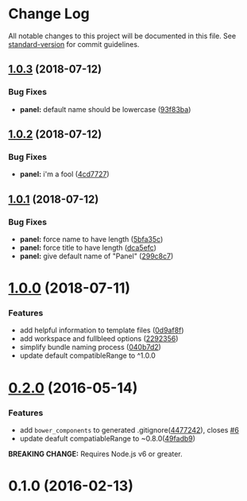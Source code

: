 # Change Log
 
All notable changes to this project will be documented in this file. See [standard-version](https://github.com/conventional-changelog/standard-version) for commit guidelines.
 
<a name="1.0.3"></a>
## [1.0.3](https://github.com/nodecg/generator-nodecg/compare/v1.0.2...v1.0.3) (2018-07-12)
 
 
### Bug Fixes
 
* **panel:** default name should be lowercase ([93f83ba](https://github.com/nodecg/generator-nodecg/commit/93f83ba))
 
 
 
<a name="1.0.2"></a>
## [1.0.2](https://github.com/nodecg/generator-nodecg/compare/v1.0.1...v1.0.2) (2018-07-12)
 
 
### Bug Fixes
 
* **panel:** i'm a fool ([4cd7727](https://github.com/nodecg/generator-nodecg/commit/4cd7727))
 
 
 
<a name="1.0.1"></a>
## [1.0.1](https://github.com/nodecg/generator-nodecg/compare/v1.0.0...v1.0.1) (2018-07-12)
 
 
### Bug Fixes
 
* **panel:** force name to have length ([5bfa35c](https://github.com/nodecg/generator-nodecg/commit/5bfa35c))
* **panel:** force title to have length ([dca5efc](https://github.com/nodecg/generator-nodecg/commit/dca5efc))
* **panel:** give default name of "Panel" ([299c8c7](https://github.com/nodecg/generator-nodecg/commit/299c8c7))
 
 
 
<a name="1.0.0"></a>
# [1.0.0](https://github.com/nodecg/generator-nodecg/compare/v0.2.0...v1.0.0) (2018-07-11)
 
 
### Features
 
* add helpful information to template files ([0d9af8f](https://github.com/nodecg/generator-nodecg/commit/0d9af8f))
* add workspace and fullbleed options ([2292356](https://github.com/nodecg/generator-nodecg/commit/2292356))
* simplify bundle naming process ([040b7d2](https://github.com/nodecg/generator-nodecg/commit/040b7d2))
* update default compatibleRange to ^1.0.0
 
 
 
<a name="0.2.0"></a>
# [0.2.0](https://github.com/nodecg/generator-nodecg/compare/v0.1.0...v0.2.0) (2016-05-14)
 
 
### Features
 
* add `bower_components` to generated .gitignore([4477242](https://github.com/nodecg/generator-nodecg/commit/4477242)), closes [#6](https://github.com/nodecg/generator-nodecg/issues/6)
* update deafult compatiableRange to ~0.8.0([49fadb9](https://github.com/nodecg/generator-nodecg/commit/49fadb9))
 
**BREAKING CHANGE:** Requires Node.js v6 or greater.
 
 
<a name="0.1.0"></a>
# 0.1.0 (2016-02-13)
